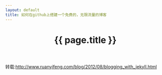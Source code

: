 ```yaml
---
layout: default
title: 如何在github上搭建一个免费的，无限流量的博客
---
```


<header class="header">
	<h1>{{ page.title }}</h1>
</header>
<!-- /header -->

<div class="g-content">
	转载:<a href="http://www.ruanyifeng.com/blog/2012/08/blogging_with_jekyll.html" title="">http://www.ruanyifeng.com/blog/2012/08/blogging_with_jekyll.html</a>
</div>